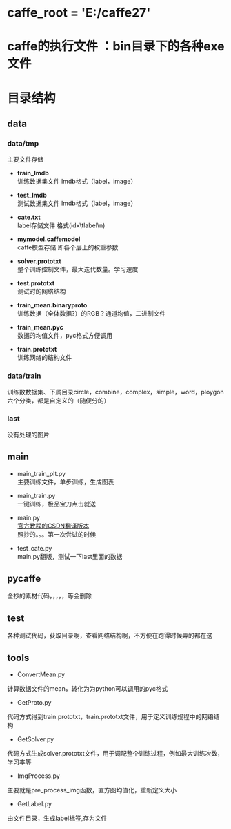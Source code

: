 # caffe_root = 'E:/caffe27'
# caffe的执行文件 ：bin目录下的各种exe文件
# 目录结构
## data
### data/tmp  
主要文件存储

- **train_lmdb**   
训练数据集文件 lmdb格式（label，image） 

- **test_lmdb**   
测试数据集文件 lmdb格式（label，image） 

- **cate.txt**   
label存储文件  格式(idx\tlabel\n)

- **mymodel.caffemodel**   
caffe模型存储 即各个层上的权重参数

- **solver.prototxt**   
整个训练控制文件，最大迭代数量。学习速度

- **test.prototxt**   
测试时的网络结构

- **train_mean.binaryproto**   
训练数据（全体数据?）的RGB？通道均值，二进制文件

- **train_mean.pyc**   
数据的均值文件，pyc格式方便调用

- **train.prototxt**   
训练网络的结构文件
### data/train
训练数数据集、下属目录circle，combine，complex，simple，word，ploygon六个分类，都是自定义的（随便分的）

### last
没有处理的图片

## main
- main_train_plt.py   
主要训练文件，单步训练，生成图表
- main_train.py    
一键训练，极品宝刀点击就送
- main.py   
[官方教程的CSDN翻译版本](https://blog.csdn.net/jnulzl/article/details/52077915)   
照抄的。。。第一次尝试的时候

- test_cate.py   
main.py翻版，测试一下last里面的数据
## pycaffe
全抄的素材代码，，，，，等会删除
## test
各种测试代码，获取目录啊，查看网络结构啊，不方便在跑得时候弄的都在这
## tools
- ConvertMean.py

计算数据文件的mean，转化为为python可以调用的pyc格式

- GetProto.py

代码方式得到train.prototxt，train.prototxt文件，用于定义训练规程中的网络结构

- GetSolver.py

代码方式生成solver.prototxt文件，用于调配整个训练过程，例如最大训练次数，学习率等

- ImgProcess.py

主要就是pre_process_img函数，直方图均值化，重新定义大小

- GetLabel.py

由文件目录，生成label标签,存为文件
